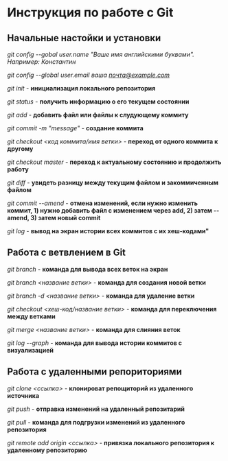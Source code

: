 # Инструкция по работе с Git

## Начальные настойки и установки

*git config --gobal user.name "Ваше имя английскими буквами". Например: Константин*

*git config --global user.email ваша почта@example.com*

*git init* - **инициализация локального репозитория**

*git status* - **получить информацию о его текущем состоянии**

*git add* - **добавить файл или файлы к слудующему коммиту**

*git commit -m "message"* - **создание коммита**

*git checkout <код коммита/имя ветки>* - **переход от одного коммита к другому**

*git checkout master* - **переход к актуальному состоянию и продолжить работу**

*git diff* - **увидеть разницу между текущим файлом и закоммиченным файлом**

*git commit --amend* - **отмена изменений, если нужно изменить коммит, 1) нужно добавить файл с изменением через add, 2) затем --amend, 3) затем новый commit**

*git log* - **вывод на экран истории всех коммитов с их хеш-кодами"**


## Работа с ветвлением в Git

*git branch* - **команда для вывода всех веток на экран**

*git branch <название ветки>* - **команда для создания новой ветки**

*git branch -d <название ветки>* - **команда для удаление ветки**

*git checkout <хеш-код/название ветки>* - **команда для переключения между ветками**

*git merge <название ветки>* - **команда для слияния веток**

*git log --graph* - **команда для вывода истории коммитов с визуализацией**


## Работа с удаленными репоpиториями

*git clone <ссылка>* - **клонироват репощиторий из удаленного источника**

*git push* - **отправка изменений на удаленный репозитарий**

*git pull* - **команда для подгрузки изменений из удаленного репозитория**

*git remote add origin <ссылка>* - **привязка локального репозитория к удаленному репозиторию**